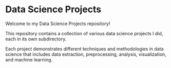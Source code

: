 # Data Science Projects

Welcome to my Data Science Projects repository! 

This repository contains a collection of various data science projects I did, each in its own subdirectory. 

Each project demonstrates different techniques and methodologies in data science that includes data extraction, preprocessing, analysis, visualization, and machine learning.



